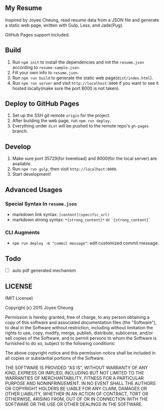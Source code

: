 ## My Resume

Inspired by Joyee Cheung, read resume data from a JSON file and generate a static web page, written with Gulp, Less, and Jade(Pug). 

GitHub Pages support included.

## Build

1. Run `npm init` to install the dependencies and init the `resume.json` according to `resume-sample.json`. 
2. Fill your own info to `resume.json`.
3. Run `npm run build` to generate the static web page(`dist/index.html`).
4. Run `npm run server` and visit `http://localhost:8000` if you want to see it hosted locally(make sure the port 8000 is not taken).

## Deploy to GitHub Pages

1. Set up the SSH git remote `origin` for the project.
2. After building the web page, run `npm run deploy`.
3. Everything under `dist` will be pushed to the remote repo's `gh-pages` branch.

## Develop

1. Make sure port 35729(for livereload) and 8000(for the local server) are available.
2. Run `npm run gulp`, then visit `http://localhost:8000`.
3. Start development!

## Advanced Usages
### Special Syntax In `resume.json`
* markdown link syntax: `[content](specific_url)`
* markdown strong syntax: `*{strong_content}*` or ``` `{strong_content}` ```

### CLI Augments
* `npm run deploy -m "commit message"`: edit customized commit message.

## Todo
- [ ] auto pdf generated mechanism

## LICENSE

(MIT License)

Copyright (c) 2015 Joyee Cheung

Permission is hereby granted, free of charge, to any person obtaining a copy of this software and associated documentation files (the "Software"), to deal in the Software without restriction, including without limitation the rights to use, copy, modify, merge, publish, distribute, sublicense, and/or sell copies of the Software, and to permit persons to whom the Software is furnished to do so, subject to the following conditions:

The above copyright notice and this permission notice shall be included in all copies or substantial portions of the Software.

THE SOFTWARE IS PROVIDED "AS IS", WITHOUT WARRANTY OF ANY KIND, EXPRESS OR IMPLIED, INCLUDING BUT NOT LIMITED TO THE WARRANTIES OF MERCHANTABILITY, FITNESS FOR A PARTICULAR PURPOSE AND NONINFRINGEMENT. IN NO EVENT SHALL THE AUTHORS OR COPYRIGHT HOLDERS BE LIABLE FOR ANY CLAIM, DAMAGES OR OTHER LIABILITY, WHETHER IN AN ACTION OF CONTRACT, TORT OR OTHERWISE, ARISING FROM, OUT OF OR IN CONNECTION WITH THE SOFTWARE OR THE USE OR OTHER DEALINGS IN THE SOFTWARE.
